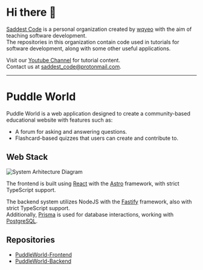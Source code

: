# Hi there 👋

[Saddest Code](https://github.com/SaddestCode) is a personal organization created by [wqyeo](https://github.com/wqyeo) with the aim of teaching software development.<br>
The repositories in this organization contain code used in tutorials for software development, along with some other useful applications.

Visit our [Youtube Channel](https://www.youtube.com/channel/UC68QwLLKbWXqr4VdDlIYb9A) for tutorial content.<br>
Contact us at [saddest_code@protonmail.com](mailto:saddest_code@protonmail.com).

---

# Puddle World

Puddle World is a web application designed to create a community-based educational website with features such as:
- A forum for asking and answering questions.
- Flashcard-based quizzes that users can create and contribute to.

## Web Stack

![System Arhitecture Diagram](https://github.com/SaddestCode/.github/assets/25131995/1eaeb21b-321d-4b11-b47e-b5e3edb8a44f)

The frontend is built using [React](https://react.dev/) with the [Astro](https://astro.build/) framework, with strict TypeScript support.

The backend system utilizes NodeJS with the [Fastify](https://fastify.dev/) framework, also with strict TypeScript support.<br>
Additionally, [Prisma](https://www.prisma.io/) is used for database interactions, working with [PostgreSQL](https://www.postgresql.org/).

## Repositories

- [PuddleWorld-Frontend](https://github.com/SaddestCode/PuddleWorld-Frontend)
- [PuddleWorld-Backend](https://github.com/SaddestCode/PuddleWorld-Backend)

